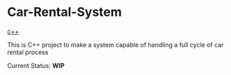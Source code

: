 # Car-Rental-System
[c++](https://img.shields.io/badge/std-c++98-blue.svg)<br>

This is C++ project to make a system capable of handling a full cycle of car rental process

Current Status: **WIP**
